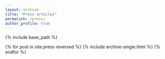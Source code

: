 ```yaml
---
layout: archive
title: "Press articles"
permalink: /press/
author_profile: true
---
```


{% include base_path %}

{% for post in site.press reversed %}
  {% include archive-single.html %}
{% endfor %}
